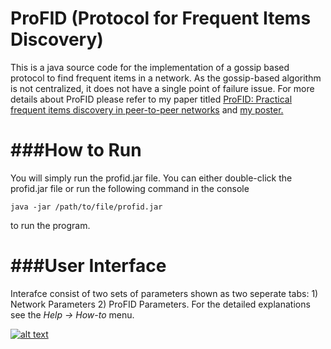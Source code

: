 ProFID (Protocol for Frequent Items Discovery)
======
This is a java source code for the implementation of a gossip based protocol to find frequent items in a network. As the gossip-based algorithm is not centralized, it does not have a single point of failure issue. For more details about ProFID please refer to my paper titled [ProFID: Practical frequent items discovery in peer-to-peer networks](http://dl.acm.org/citation.cfm?id=2480149) and [my poster.](http://www.utdallas.edu/~emrah.cem/papers/ACM32012.pptx)

###How to Run
==============
You will simply run the profid.jar file. You can either double-click the profid.jar file or run the following command in the console

``java -jar /path/to/file/profid.jar``

to run the program.

###User Interface
=================
Interafce consist of two sets of parameters shown as two seperate tabs: 1) Network Parameters 2) ProFID Parameters. For the detailed explanations see the *Help -> How-to* menu.

[![alt text](https://utdallas.edu/~emrah.cem/img/profid/profid_snapshot1.png "ProFID Interface 1")](https://utdallas.edu/~emrah.cem)

